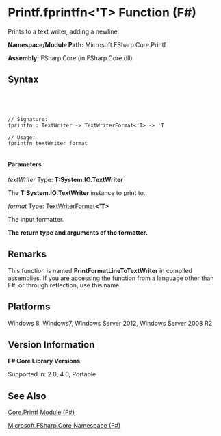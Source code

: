# Printf.fprintfn<'T> Function (F#)

Prints to a text writer, adding a newline.

**Namespace/Module Path:** Microsoft.FSharp.Core.Printf

**Assembly:** FSharp.Core (in FSharp.Core.dll)


## Syntax



```




// Signature:
fprintfn : TextWriter -> TextWriterFormat<'T> -> 'T

// Usage:
fprintfn textWriter format


```





#### Parameters
*textWriter*
Type: **T:System.IO.TextWriter**


The **T:System.IO.TextWriter** instance to print to.


*format*
Type: [TextWriterFormat](http://msdn.microsoft.com/en-us/library/2080c4a5-7bdd-4a01-8e01-10b498af92de)**&lt;'T&gt;**


The input formatter.



**The return type and arguments of the formatter.**
## Remarks
This function is named **PrintFormatLineToTextWriter** in compiled assemblies. If you are accessing the function from a language other than F#, or through reflection, use this name.


## Platforms
Windows 8, Windows7, Windows Server 2012, Windows Server 2008 R2


## Version Information
**F# Core Library Versions**

Supported in: 2.0, 4.0, Portable




## See Also
[Core.Printf Module &#40;F&#35;&#41;](Core.Printf-Module-%5BFSharp%5D.md)

[Microsoft.FSharp.Core Namespace &#40;F&#35;&#41;](Microsoft.FSharp.Core-Namespace-%5BFSharp%5D.md)

